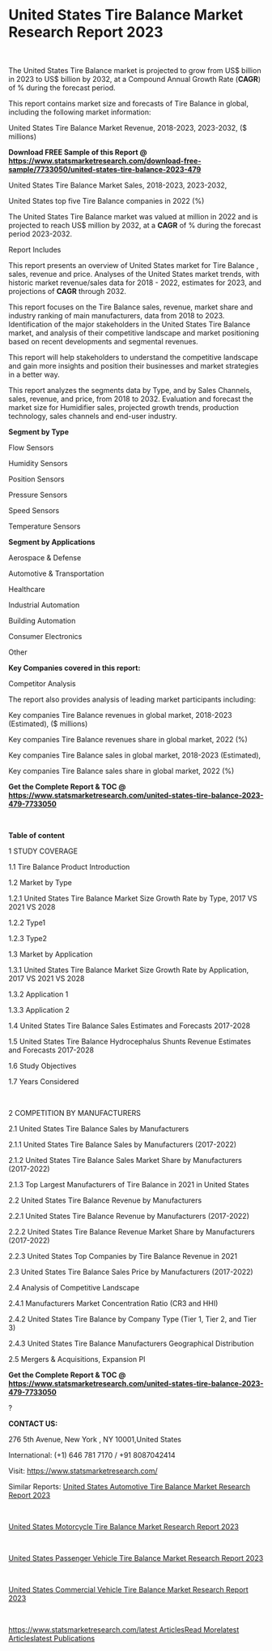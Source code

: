<h1>United States Tire Balance Market Research Report 2023</h1><br/><p>The United States Tire Balance market is projected to grow from US$ billion in 2023 to US$ billion by 2032, at a Compound Annual Growth Rate (<strong>CAGR</strong>) of % during the forecast period.</p>
 
 
 
 <p>This report contains market size and forecasts of Tire Balance in global, including the following market information:</p>
 
 
 
 <p>United States Tire Balance Market Revenue, 2018-2023, 2023-2032, ($ millions)</p>
 
 
 
 <p><strong>Download FREE Sample of this Report @ <a href="https://www.statsmarketresearch.com/download-free-sample/7733050/united-states-tire-balance-2023-479">https://www.statsmarketresearch.com/download-free-sample/7733050/united-states-tire-balance-2023-479</a></strong></p>
 
 
 
 <p>United States Tire Balance Market Sales, 2018-2023, 2023-2032,</p>
 
 
 
 <p>United States top five Tire Balance companies in 2022 (%)</p>
 
 
 
 <p>The United States Tire Balance market was valued at million in 2022 and is projected to reach US$ million by 2032, at a <strong>CAGR</strong> of % during the forecast period 2023-2032.</p>
 
 
 
 <p>Report Includes</p>
 
 
 
 <p>This report presents an overview of United States market for Tire Balance , sales, revenue and price. Analyses of the United States market trends, with historic market revenue/sales data for 2018 - 2022, estimates for 2023, and projections of <strong>CAGR</strong> through 2032.</p>
 
 
 
 <p>This report focuses on the Tire Balance sales, revenue, market share and industry ranking of main manufacturers, data from 2018 to 2023. Identification of the major stakeholders in the United States Tire Balance market, and analysis of their competitive landscape and market positioning based on recent developments and segmental revenues.</p>
 
 
 
 <p>This report will help stakeholders to understand the competitive landscape and gain more insights and position their businesses and market strategies in a better way.</p>
 
 
 
 <p>This report analyzes the segments data by Type, and by Sales Channels, sales, revenue, and price, from 2018 to 2032. Evaluation and forecast the market size for Humidifier sales, projected growth trends, production technology, sales channels and end-user industry.</p>
 
 
 
 <p><strong>Segment by Type</strong></p>
 
 
 
 <p>Flow Sensors</p>
 
 
 
 <p>Humidity Sensors</p>
 
 
 
 <p>Position Sensors</p>
 
 
 
 <p>Pressure Sensors</p>
 
 
 
 <p>Speed Sensors</p>
 
 
 
 <p>Temperature Sensors</p>
 
 
 
 <p><strong>Segment <strong><strong>by Applications</strong></strong></strong></p>
 
 
 
 <p>Aerospace & Defense</p>
 
 
 
 <p>Automotive & Transportation</p>
 
 
 
 <p>Healthcare</p>
 
 
 
 <p>Industrial Automation</p>
 
 
 
 <p>Building Automation</p>
 
 
 
 <p>Consumer Electronics</p>
 
 
 
 <p>Other</p>
 
 
 
 <p><strong>Key Companies covered in this report:</strong></p>
 
 
 
 <p>Competitor Analysis</p>
 
 
 
 <p>The report also provides analysis of leading market participants including:</p>
 
 
 
 <p>Key companies Tire Balance revenues in global market, 2018-2023 (Estimated), ($ millions)</p>
 
 
 
 <p>Key companies Tire Balance revenues share in global market, 2022 (%)</p>
 
 
 
 <p>Key companies Tire Balance sales in global market, 2018-2023 (Estimated),</p>
 
 
 
 <p>Key companies Tire Balance sales share in global market, 2022 (%)</p>
 
 
 
 <div><b>Get the Complete Report & TOC @ <a href="https://www.statsmarketresearch.com/united-states-tire-balance-2023-479-7733050">https://www.statsmarketresearch.com/united-states-tire-balance-2023-479-7733050</a></b></div>
 
 
 
 <p><br />
 
 <b>Table of content</b></p>
 
 
 
 <p>1 STUDY COVERAGE<br />
 
 1.1 Tire Balance Product Introduction<br />
 
 1.2 Market by Type<br />
 
 1.2.1 United States Tire Balance Market Size Growth Rate by Type, 2017 VS 2021 VS 2028<br />
 
 1.2.2 Type1<br />
 
 1.2.3 Type2<br />
 
 1.3 Market by Application<br />
 
 1.3.1 United States Tire Balance Market Size Growth Rate by Application, 2017 VS 2021 VS 2028<br />
 
 1.3.2 Application 1<br />
 
 1.3.3 Application 2<br />
 
 1.4 United States Tire Balance Sales Estimates and Forecasts 2017-2028<br />
 
 1.5 United States Tire Balance Hydrocephalus Shunts Revenue Estimates and Forecasts 2017-2028<br />
 
 1.6 Study Objectives<br />
 
 1.7 Years Considered<br />
 
 <br />
 
 2 COMPETITION BY MANUFACTURERS<br />
 
 2.1 United States Tire Balance Sales by Manufacturers<br />
 
 2.1.1 United States Tire Balance Sales by Manufacturers (2017-2022)<br />
 
 2.1.2 United States Tire Balance Sales Market Share by Manufacturers (2017-2022)<br />
 
 2.1.3 Top Largest Manufacturers of Tire Balance in 2021 in United States<br />
 
 2.2 United States Tire Balance Revenue by Manufacturers<br />
 
 2.2.1 United States Tire Balance Revenue by Manufacturers (2017-2022)<br />
 
 2.2.2 United States Tire Balance Revenue Market Share by Manufacturers (2017-2022)<br />
 
 2.2.3 United States Top Companies by Tire Balance Revenue in 2021<br />
 
 2.3 United States Tire Balance Sales Price by Manufacturers (2017-2022)<br />
 
 2.4 Analysis of Competitive Landscape<br />
 
 2.4.1 Manufacturers Market Concentration Ratio (CR3 and HHI)<br />
 
 2.4.2 United States Tire Balance by Company Type (Tier 1, Tier 2, and Tier 3)<br />
 
 2.4.3 United States Tire Balance Manufacturers Geographical Distribution<br />
 
 2.5 Mergers & Acquisitions, Expansion Pl</p>
 
 
 
 <div><b>Get the Complete Report & TOC @ <a href="https://www.statsmarketresearch.com/united-states-tire-balance-2023-479-7733050">https://www.statsmarketresearch.com/united-states-tire-balance-2023-479-7733050</a></b></div>
 
 
 
 <p>? </p>
 
 
 
 <p><b>CONTACT US:</b><br />
 
 276 5th Avenue, New York , NY 10001,United States<br />
 
 International: (+1) 646 781 7170 / +91 8087042414<br />
 
 Visit: <a href="https://www.statsmarketresearch.com/">https://www.statsmarketresearch.com/</a><br />
 
 Similar Reports: <a href="https://www.statsmarketresearch.com/united-states-tire-balance-2023-479-7733050">United States Automotive Tire Balance Market Research Report 2023</a><br />
 
 <br />
 
 <a href="https://www.statsmarketresearch.com/united-states-tire-balance-2023-479-7733050">United States Motorcycle Tire Balance Market Research Report 2023</a><br />
 
 <br />
 
 <a href="https://www.statsmarketresearch.com/united-states-tire-balance-2023-479-7733050">United States Passenger Vehicle Tire Balance Market Research Report 2023</a><br />
 
 <br />
 
 <a href="https://www.statsmarketresearch.com/united-states-tire-balance-2023-479-7733050">United States Commercial Vehicle Tire Balance Market Research Report 2023</a><br />
 
 <br />
 
 <a href="https://gyeongbokgung.com">https://www.statsmarketresearch.com/</a><a href="https://hallyeomaritime.com">latest Articles</a><a href="https://jingwansa.com">Read More</a><a href="https://nguoiviet.jp/">latest Articles</a><a href="https://www.intelmarketresearch.com/">latest Publications</a></p>